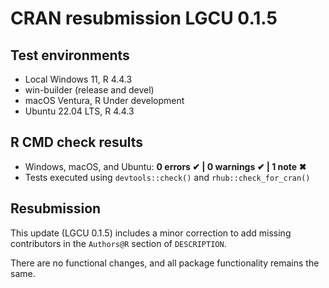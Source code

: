 # CRAN resubmission LGCU 0.1.5

## Test environments
- Local Windows 11, R 4.4.3
- win-builder (release and devel)
- macOS Ventura, R Under development
- Ubuntu 22.04 LTS, R 4.4.3

## R CMD check results
- Windows, macOS, and Ubuntu: **0 errors ✔ | 0 warnings ✔ | 1 note ✖**
- Tests executed using `devtools::check()` and `rhub::check_for_cran()`

## Resubmission
This update (LGCU 0.1.5) includes a minor correction to add missing contributors
in the `Authors@R` section of `DESCRIPTION`. 

There are no functional changes, and all package functionality remains the same.

